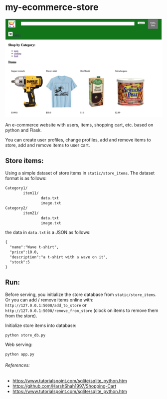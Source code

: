 # my-ecommerce-store
 
![screenshot](static/images/screenshot.jpg)

An e-commerce website with users, items, shopping cart, etc. based on python and Flask.

You can create user profiles, change profiles, add and remove items to store, add and remove items to user cart.


## Store items:

Using a simple dataset of store items in `static/store_items`. The dataset format is as follows:


```
Category1/
		item11/
				data.txt
				image.txt
Category2/ 
		item21/
				data.txt
				image.txt
```

the data in `data.txt` is a JSON as follows:

```
{ 
  "name":"Wave t-shirt",
  "price":10.0,
  "description":"a t-shirt with a wave on it",
  "stock":5
}
```



## Run:

Before serving, you initialize the store database from `static/store_items`. Or you can add / remove items online with: `http://127.0.0.1:5000/add_to_store` or `http://127.0.0.1:5000/remove_from_store` (clock on items to remove them from the store).

Initialize store items into database:

```
python store_db.py
```


Web serving:

```
python app.py
```


###### References:

- https://www.tutorialspoint.com/sqlite/sqlite_python.htm
- https://github.com/HarshShah1997/Shopping-Cart
- https://www.tutorialspoint.com/sqlite/sqlite_python.htm
